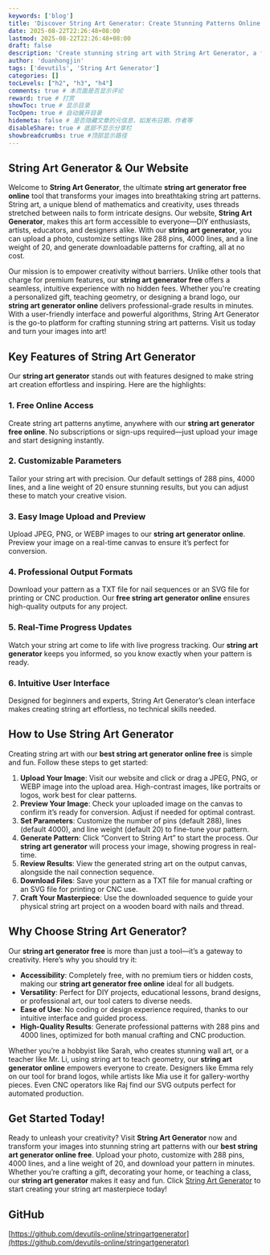```yaml
---
keywords: ['blog']
title: 'Discover String Art Generator: Create Stunning Patterns Online'
date: 2025-08-22T22:26:48+08:00
lastmod: 2025-08-22T22:26:48+08:00
draft: false
description: 'Create stunning string art with String Art Generator, a free online string art generator. Upload images, customize patterns with 288 pins and 4000 lines, and download your design for free. Start crafting today with our best string art generator online free!'
author: 'duanhongjin'
tags: ['devutils', 'String Art Generator']
categories: []
tocLevels: ["h2", "h3", "h4"]
comments: true # 本页面是否显示评论
reward: true # 打赏
showToc: true # 显示目录
TocOpen: true # 自动展开目录
hidemeta: false # 是否隐藏文章的元信息，如发布日期、作者等
disableShare: true # 底部不显示分享栏
showbreadcrumbs: true #顶部显示路径
---
```

## String Art Generator & Our Website

Welcome to **String Art Generator**, the ultimate **string art generator free online** tool that transforms your images into breathtaking string art patterns. String art, a unique blend of mathematics and creativity, uses threads stretched between nails to form intricate designs. Our website, **String Art Generator**, makes this art form accessible to everyone—DIY enthusiasts, artists, educators, and designers alike. With our **string art generator**, you can upload a photo, customize settings like 288 pins, 4000 lines, and a line weight of 20, and generate downloadable patterns for crafting, all at no cost.

Our mission is to empower creativity without barriers. Unlike other tools that charge for premium features, our **string art generator free** offers a seamless, intuitive experience with no hidden fees. Whether you're creating a personalized gift, teaching geometry, or designing a brand logo, our **string art generator online** delivers professional-grade results in minutes. With a user-friendly interface and powerful algorithms, String Art Generator is the go-to platform for crafting stunning string art patterns. Visit us today and turn your images into art!

## Key Features of String Art Generator

Our **string art generator** stands out with features designed to make string art creation effortless and inspiring. Here are the highlights:

### 1. Free Online Access
Create string art patterns anytime, anywhere with our **string art generator free online**. No subscriptions or sign-ups required—just upload your image and start designing instantly.

### 2. Customizable Parameters
Tailor your string art with precision. Our default settings of 288 pins, 4000 lines, and a line weight of 20 ensure stunning results, but you can adjust these to match your creative vision.

### 3. Easy Image Upload and Preview
Upload JPEG, PNG, or WEBP images to our **string art generator online**. Preview your image on a real-time canvas to ensure it’s perfect for conversion.

### 4. Professional Output Formats
Download your pattern as a TXT file for nail sequences or an SVG file for printing or CNC production. Our **free string art generator online** ensures high-quality outputs for any project.

### 5. Real-Time Progress Updates
Watch your string art come to life with live progress tracking. Our **string art generator** keeps you informed, so you know exactly when your pattern is ready.

### 6. Intuitive User Interface
Designed for beginners and experts, String Art Generator’s clean interface makes creating string art effortless, no technical skills needed.

## How to Use String Art Generator

Creating string art with our **best string art generator online free** is simple and fun. Follow these steps to get started:

1. **Upload Your Image**: Visit our website and click or drag a JPEG, PNG, or WEBP image into the upload area. High-contrast images, like portraits or logos, work best for clear patterns.
2. **Preview Your Image**: Check your uploaded image on the canvas to confirm it’s ready for conversion. Adjust if needed for optimal contrast.
3. **Set Parameters**: Customize the number of pins (default 288), lines (default 4000), and line weight (default 20) to fine-tune your pattern.
4. **Generate Pattern**: Click “Convert to String Art” to start the process. Our **string art generator** will process your image, showing progress in real-time.
5. **Review Results**: View the generated string art on the output canvas, alongside the nail connection sequence.
6. **Download Files**: Save your pattern as a TXT file for manual crafting or an SVG file for printing or CNC use.
7. **Craft Your Masterpiece**: Use the downloaded sequence to guide your physical string art project on a wooden board with nails and thread.

## Why Choose String Art Generator?

Our **string art generator free** is more than just a tool—it’s a gateway to creativity. Here’s why you should try it:

- **Accessibility**: Completely free, with no premium tiers or hidden costs, making our **string art generator free online** ideal for all budgets.
- **Versatility**: Perfect for DIY projects, educational lessons, brand designs, or professional art, our tool caters to diverse needs.
- **Ease of Use**: No coding or design experience required, thanks to our intuitive interface and guided process.
- **High-Quality Results**: Generate professional patterns with 288 pins and 4000 lines, optimized for both manual crafting and CNC production.

Whether you’re a hobbyist like Sarah, who creates stunning wall art, or a teacher like Mr. Li, using string art to teach geometry, our **string art generator online** empowers everyone to create. Designers like Emma rely on our tool for brand logos, while artists like Mia use it for gallery-worthy pieces. Even CNC operators like Raj find our SVG outputs perfect for automated production.

## Get Started Today!

Ready to unleash your creativity? Visit **String Art Generator** now and transform your images into stunning string art patterns with our **best string art generator online free**. Upload your photo, customize with 288 pins, 4000 lines, and a line weight of 20, and download your pattern in minutes. Whether you’re crafting a gift, decorating your home, or teaching a class, our **string art generator** makes it easy and fun. Click [String Art Generator](https://stringartgenerator.cc) to start creating your string art masterpiece today!

## GitHub
[https://github.com/devutils-online/stringartgenerator](https://github.com/devutils-online/stringartgenerator)